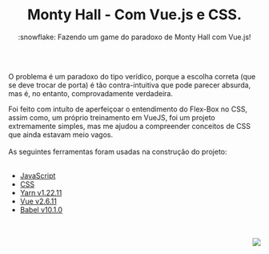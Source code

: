 <h1 align="center">Monty Hall - Com Vue.js e CSS.</h1>
<p align="center">:snowflake: Fazendo um game do paradoxo de Monty Hall com Vue.js!</p>
<br></br>
<p>O problema é um paradoxo do tipo verídico, porque a escolha correta (que se deve trocar de porta) é tão contra-intuitiva que pode parecer absurda, mas é, no entanto, comprovadamente verdadeira.</p>
Foi feito com intuíto de aperfeiçoar o entendimento do Flex-Box no CSS, assim como, um próprio treinamento em VueJS, foi um projeto extremamente simples, mas me ajudou a compreender conceitos de CSS que ainda estavam meio vagos.
<br></br>
As seguintes ferramentas foram usadas na construção do projeto:
<br></br>

- [JavaScript](https://www.javascript.com/)
- [CSS](https://devdocs.io/css/)
- [Yarn v1.22.11](https://classic.yarnpkg.com/en/)
- [Vue v2.6.11](https://vuejs.org/)
- [Babel v10.1.0](https://babeljs.io/)

<br></br>
<img align="right" src="https://miro.medium.com/max/1400/1*g87KcwzUcieBUZl5uPUwQw.png">
